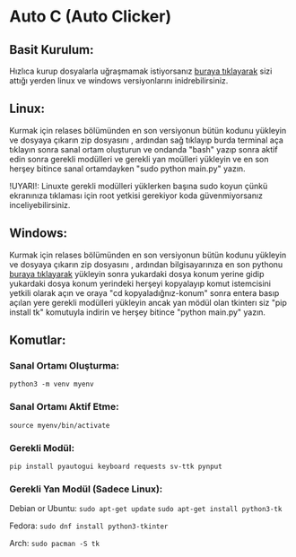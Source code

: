 # Auto C (Auto Clicker)

## Basit Kurulum:

Hızlıca kurup dosyalarla uğraşmamak istiyorsanız [buraya tıklayarak](https://github.com/ATOMGAMERAGA/autoc/releases/tag/autocwindowslinux) sizi attığı yerden linux ve windows versiyonlarını inidrebilirsiniz.

## Linux:

Kurmak için relases bölümünden en son versiyonun bütün kodunu yükleyin ve dosyaya çıkarın zip dosyasını , ardından sağ tıklayıp burda terminal aça tıklayın sonra sanal ortam oluşturun ve ondanda "bash" yazıp sonra aktif edin sonra gerekli modülleri ve gerekli yan moülleri yükleyin ve en son herşey bitince sanal ortamdayken "sudo python main.py" yazın.

!UYARI!: Linuxte gerekli modülleri yüklerken başına sudo koyun çünkü ekranınıza tıklaması için root yetkisi gerekiyor koda güvenmiyorsanız inceliyebilirsiniz.

## Windows:

Kurmak için relases bölümünden en son versiyonun bütün kodunu yükleyin ve dosyaya çıkarın zip dosyasını , ardından bilgisayarınıza en son pythonu [buraya tıklayarak](https://www.python.org/ftp/python/3.13.2/python-3.13.2-amd64.exe) yükleyin sonra yukardaki dosya konum yerine gidip yukardaki dosya konum yerindeki herşeyi kopyalayıp komut istemcisini yetkili olarak açın ve oraya "cd kopyaladığnız-konum" sonra entera basıp açılan yere gerekli modülleri yükleyin ancak yan mödül olan tkinterı siz "pip install tk" komutuyla indirin ve herşey bitince "python main.py" yazın.

## Komutlar: 

### Sanal Ortamı Oluşturma:
   `python3 -m venv myenv`

### Sanal Ortamı Aktif Etme:
   `source myenv/bin/activate`

### Gerekli Modül:
   `pip install pyautogui keyboard requests sv-ttk pynput`



### Gerekli Yan Modül (Sadece Linux):
 Debian or Ubuntu:
  `sudo apt-get update`
  `sudo apt-get install python3-tk`

 Fedora:
  `sudo dnf install python3-tkinter`

 Arch:
  `sudo pacman -S tk`

